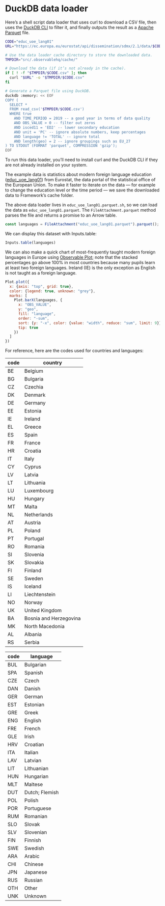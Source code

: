 # DuckDB data loader

Here’s a shell script data loader that uses curl to download a CSV file, then uses the [DuckDB CLI](https://duckdb.org/docs/api/cli/overview.html) to filter it, and finally outputs the result as a [Apache Parquet](https://observablehq.com/framework/lib/arrow#apache-parquet) file.

```sh
CODE="educ_uoe_lang01"
URL="https://ec.europa.eu/eurostat/api/dissemination/sdmx/2.1/data/$CODE/?format=SDMX-CSV&i"

# Use the data loader cache directory to store the downloaded data.
TMPDIR="src/.observablehq/cache/"

# Download the data (if it’s not already in the cache).
if [ ! -f "$TMPDIR/$CODE.csv" ]; then
  curl "$URL" -o "$TMPDIR/$CODE.csv"
fi

# Generate a Parquet file using DuckDB.
duckdb :memory: << EOF
COPY (
  SELECT *
  FROM read_csv('$TMPDIR/$CODE.csv')
  WHERE true
    AND TIME_PERIOD = 2019 -- a good year in terms of data quality
    AND OBS_VALUE > 0 -- filter out zeros
    AND isced11 = 'ED2' -- lower secondary education
    AND unit = 'PC' -- ignore absolute numbers, keep percentages
    AND language != 'TOTAL' -- ignore total
    AND length(geo) = 2 -- ignore groupings such as EU_27
) TO STDOUT (FORMAT 'parquet', COMPRESSION 'gzip');
EOF
```

<div class="note">

To run this data loader, you’ll need to install curl and the DuckDB CLI if they are not already installed on your system.

</div>

The example data is statistics about modern foreign language education ([educ_uoe_lang01](https://ec.europa.eu/eurostat/databrowser/view/educ_uoe_lang01/default/table?lang=en&category=educ.educ_lang.educ_uoe_lang)) from Eurostat, the data portal of the statistical office of the European Union. To make it faster to iterate on the data — for example to change the education level or the time period — we save the downloaded data to Framework’s cache folder.

The above data loader lives in `educ_uoe_lang01.parquet.sh`, so we can load the data as `educ_uoe_lang01.parquet`. The `FileAttachment.parquet` method parses the file and returns a promise to an Arrow table.

```js echo
const languages = FileAttachment("educ_uoe_lang01.parquet").parquet();
```

We can display this dataset with Inputs.table:

```js echo
Inputs.table(languages)
```

We can also make a quick chart of most-frequently taught modern foreign languages in Europe using [Observable Plot](https://observablehq.com/plot/); note that the stacked percentages go above 100% in most countries because many pupils learn at least two foreign languages. Ireland (IE) is the only exception as English is not taught as a foreign language.

```js
Plot.plot({
  x: {axis: "top", grid: true},
  color: {legend: true, unknown: "grey"},
  marks: [
    Plot.barX(languages, {
      x: "OBS_VALUE",
      y: "geo",
      fill: "language",
      order: "-sum",
      sort: {y: "-x", color: {value: "width", reduce: "sum", limit: 9}},
      tip: true
    })
  ]
})
```

For reference, here are the codes used for countries and languages:

<div class="grid grid-cols-2" style="grid-auto-rows: auto; max-width: 640px;">
  <div>

| code | country                |
| ---- | ---------------------- |
| BE   | Belgium                |
| BG   | Bulgaria               |
| CZ   | Czechia                |
| DK   | Denmark                |
| DE   | Germany                |
| EE   | Estonia                |
| IE   | Ireland                |
| EL   | Greece                 |
| ES   | Spain                  |
| FR   | France                 |
| HR   | Croatia                |
| IT   | Italy                  |
| CY   | Cyprus                 |
| LV   | Latvia                 |
| LT   | Lithuania              |
| LU   | Luxembourg             |
| HU   | Hungary                |
| MT   | Malta                  |
| NL   | Netherlands            |
| AT   | Austria                |
| PL   | Poland                 |
| PT   | Portugal               |
| RO   | Romania                |
| SI   | Slovenia               |
| SK   | Slovakia               |
| FI   | Finland                |
| SE   | Sweden                 |
| IS   | Iceland                |
| LI   | Liechtenstein          |
| NO   | Norway                 |
| UK   | United Kingdom         |
| BA   | Bosnia and Herzegovina |
| MK   | North Macedonia        |
| AL   | Albania                |
| RS   | Serbia                 |

  </div>
  <div>

| code | language       |
| ---- | -------------- |
| BUL  | Bulgarian      |
| SPA  | Spanish        |
| CZE  | Czech          |
| DAN  | Danish         |
| GER  | German         |
| EST  | Estonian       |
| GRE  | Greek          |
| ENG  | English        |
| FRE  | French         |
| GLE  | Irish          |
| HRV  | Croatian       |
| ITA  | Italian        |
| LAV  | Latvian        |
| LIT  | Lithuanian     |
| HUN  | Hungarian      |
| MLT  | Maltese        |
| DUT  | Dutch; Flemish |
| POL  | Polish         |
| POR  | Portuguese     |
| RUM  | Romanian       |
| SLO  | Slovak         |
| SLV  | Slovenian      |
| FIN  | Finnish        |
| SWE  | Swedish        |
| ARA  | Arabic         |
| CHI  | Chinese        |
| JPN  | Japanese       |
| RUS  | Russian        |
| OTH  | Other          |
| UNK  | Unknown        |

  </div>
</div>
